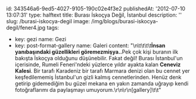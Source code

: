 id: 343546a6-9ed5-4027-9105-190c02e4f3e2
publishedAt: '2012-07-10 13:07:31'
type: halftext
title: Burası İskoçya Değil, İstanbul
description: ''
slug: /burasi-iskocya-degil
image: /img/blogs/burasi-iskocya-degil/fener4.jpg
tags:
  - key: gezi
    name: Gezi
  - key: post-format-gallery
    name: Galeri
content: "\n\t\t\t\t<strong>İnsan yanıbaşındaki güzellikleri göremezmişya..</strong>Pek çok kişi buranın ilk bakışta İskoçya olduğunu düşünebilir. Fakat değil! Burası İstanbul'un içerisinde, Rumeli Feneri'ndeki yüzlerce yıldır ayakta kalan <strong>Ceneviz Kalesi</strong>. Bir tarafı Karadeniz bir tarafı Marmara denizi olan bu cennet yer keşfedilememiş İstanbul'un gizli kalmış cennetlerinden. Henüz denk getirip gidemediğim bu güzel mekana en yakın zamanda uğrayıp kendi fotoğraflarımı da paylaşmayı umuyorum.\r\n\r\n[gallery]\t\t"
